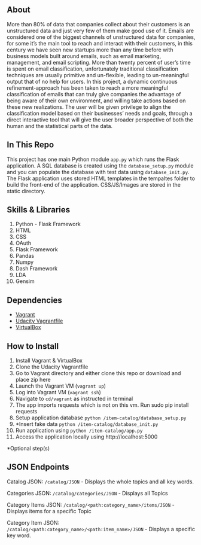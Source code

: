 
## About
More than 80% of data that companies collect about their customers is an unstructured data and
just very few of them make good use of it.
Emails are considered one of the biggest channels of unstructured data for companies, for some it’s the main tool to reach and interact with their customers, in this century we have seen new startups more than any time before with business models built around emails, such as email marketing, management, and email scripting.
More than twenty percent of user’s time is spent on email classification, unfortunately traditional classification techniques are usually primitive and un-flexible, leading to un-meaningful output that of no help for users.
In this project, a dynamic continuous refinement-approach has been taken to reach a more meaningful classification of emails that can truly give companies the advantage of being aware of their own environment, and willing take actions based on these new realizations.
The user will be given privilege to align the classification model based on their businesses’ needs and goals, through a direct interactive tool that will give the user broader perspective of both the human and the statistical parts of the data.

## In This Repo
This project has one main Python module `app.py` which runs the Flask application. A SQL database is created using the `database_setup.py` module and you can populate the database with test data using `database_init.py`.
The Flask application uses stored HTML templates in the tempaltes folder to build the front-end of the application. CSS/JS/Images are stored in the static directory.

## Skills & Libraries 
1. Python - Flask Framework 
2. HTML
3. CSS
4. OAuth
5. Flask Framework
6. Pandas 
7. Numpy 
8. Dash Framework 
9. LDA
10. Gensim


## Dependencies
- [Vagrant](https://www.vagrantup.com/)
- [Udacity Vagrantfile](https://github.com/udacity/fullstack-nanodegree-vm)
- [VirtualBox](https://www.virtualbox.org/wiki/Downloads)

## How to Install
1. Install Vagrant & VirtualBox
2. Clone the Udacity Vagrantfile
3. Go to Vagrant directory and either clone this repo or download and place zip here
3. Launch the Vagrant VM (`vagrant up`)
4. Log into Vagrant VM (`vagrant ssh`)
5. Navigate to `cd/vagrant` as instructed in terminal
6. The app imports requests which is not on this vm. Run sudo pip install requests
7. Setup application database `python /item-catalog/database_setup.py`
8. *Insert fake data `python /item-catalog/database_init.py`
9. Run application using `python /item-catalog/app.py`
10. Access the application locally using http://localhost:5000

*Optional step(s)


## JSON Endpoints 


Catalog JSON: `/catalog/JSON`
    - Displays the whole topics and all key words.

Categories JSON: `/catalog/categories/JSON`
    - Displays all Topics

Category Items JSON: `/catalog/<path:category_name>/items/JSON`
    - Displays items for a specific Topic 

Category Item JSON: `/catalog/<path:category_name>/<path:item_name>/JSON`
    - Displays a specific key word.

